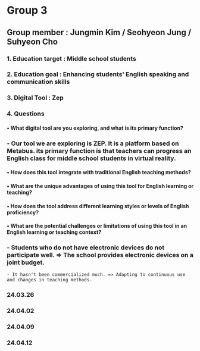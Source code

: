 # Group 3
## Group member : Jungmin Kim / Seohyeon Jung / Suhyeon Cho
### 1. Education target : Middle school students
### 2. Education goal : Enhancing students' English speaking and communication skills
### 3. Digital Tool : Zep
### 4. Questions 
#### • What digital tool are you exploring, and what is its primary function?
### - Our tool we are exploring is ZEP. It is a platform based on Metabus. its primary function is that teachers can progress an English class for middle school students in virtual reality.
#### • How does this tool integrate with traditional English teaching methods?
#### • What are the unique advantages of using this tool for English learning or teaching?
#### • How does the tool address different learning styles or levels of English proficiency?
#### • What are the potential challenges or limitations of using this tool in an English learning or teaching context?
### - Students who do not have electronic devices do not participate well. => The school provides electronic devices on a joint budget.
    - It hasn't been commercialized much. => Adapting to continuous use and changes in teaching methods.
### 24.03.26
### 24.04.02
### 24.04.09
### 24.04.12
